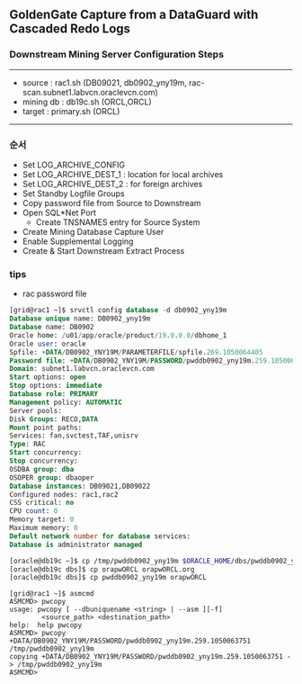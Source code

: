 ## GoldenGate Capture from a DataGuard with Cascaded Redo Logs
### Downstream Mining Server Configuration Steps

---
* source    : rac1.sh    (DB09021, db0902_yny19m, rac-scan.subnet1.labvcn.oraclevcn.com) 
* mining db : db19c.sh   (ORCL,ORCL)
* target    : primary.sh (ORCL) 
---

###  순서
* Set LOG_ARCHIVE_CONFIG
* Set LOG_ARCHIVE_DEST_1 : location for local archives
* Set LOG_ARCHIVE_DEST_2 : for foreign archives
* Set Standby Logfile Groups
* Copy password file from Source to Downstream
* Open SQL*Net Port
  * Create TNSNAMES entry for Source System
* Create Mining Database Capture User 
* Enable Supplemental Logging
* Create & Start Downstream Extract Process



### tips

* rac password file 

```sql
[grid@rac1 ~]$ srvctl config database -d db0902_yny19m
Database unique name: DB0902_yny19m
Database name: DB0902
Oracle home: /u01/app/oracle/product/19.0.0.0/dbhome_1
Oracle user: oracle
Spfile: +DATA/DB0902_YNY19M/PARAMETERFILE/spfile.269.1050064405
Password file: +DATA/DB0902_YNY19M/PASSWORD/pwddb0902_yny19m.259.1050063751
Domain: subnet1.labvcn.oraclevcn.com
Start options: open
Stop options: immediate
Database role: PRIMARY
Management policy: AUTOMATIC
Server pools:
Disk Groups: RECO,DATA
Mount point paths:
Services: fan,svctest,TAF,unisrv
Type: RAC
Start concurrency:
Stop concurrency:
OSDBA group: dba
OSOPER group: dbaoper
Database instances: DB09021,DB09022
Configured nodes: rac1,rac2
CSS critical: no
CPU count: 0
Memory target: 0
Maximum memory: 0
Default network number for database services:
Database is administrator managed
```

```bash
[oracle@db19c ~]$ cp /tmp/pwddb0902_yny19m $ORACLE_HOME/dbs/pwddb0902_yny19m
[oracle@db19c dbs]$ cp orapwORCL orapwORCL.org
[oracle@db19c dbs]$ cp pwddb0902_yny19m orapwORCL

```

```
[grid@rac1 ~]$ asmcmd
ASMCMD> pwcopy
usage: pwcopy [ --dbuniquename <string> | --asm ][-f]
        <source_path> <destination_path>
help:  help pwcopy
ASMCMD> pwcopy +DATA/DB0902_YNY19M/PASSWORD/pwddb0902_yny19m.259.1050063751 /tmp/pwddb0902_yny19m
copying +DATA/DB0902_YNY19M/PASSWORD/pwddb0902_yny19m.259.1050063751 -> /tmp/pwddb0902_yny19m
ASMCMD>
```

